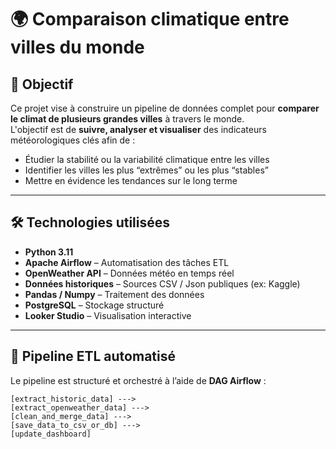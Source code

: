# 🌍 Comparaison climatique entre villes du monde

## 🎯 Objectif

Ce projet vise à construire un pipeline de données complet pour **comparer le climat de plusieurs grandes villes** à travers le monde.  
L'objectif est de **suivre, analyser et visualiser** des indicateurs météorologiques clés afin de :

- Étudier la stabilité ou la variabilité climatique entre les villes
- Identifier les villes les plus “extrêmes” ou les plus “stables”
- Mettre en évidence les tendances sur le long terme

---

## 🛠️ Technologies utilisées

- **Python 3.11**
- **Apache Airflow** – Automatisation des tâches ETL
- **OpenWeather API** – Données météo en temps réel
- **Données historiques** – Sources CSV / Json publiques (ex: Kaggle)
- **Pandas / Numpy** – Traitement des données
- **PostgreSQL** – Stockage structuré
- **Looker Studio** – Visualisation interactive

---

## 🧪 Pipeline ETL automatisé

Le pipeline est structuré et orchestré à l’aide de **DAG Airflow** :

```text
[extract_historic_data] ---> 
[extract_openweather_data] ---> 
[clean_and_merge_data] ---> 
[save_data_to_csv_or_db] ---> 
[update_dashboard]
